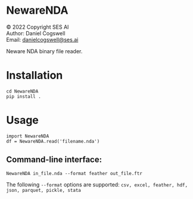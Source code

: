 # NewareNDA

© 2022 Copyright SES AI
<br>Author: Daniel Cogswell
<br>Email: danielcogswell@ses.ai

Neware NDA binary file reader.

# Installation
```
cd NewareNDA
pip install .
```

# Usage
```
import NewareNDA
df = NewareNDA.read('filename.nda')
```
## Command-line interface:
```
NewareNDA in_file.nda --format feather out_file.ftr
```
The following `--format` options are supported: `csv, excel, feather, hdf, json, parquet, pickle, stata`
